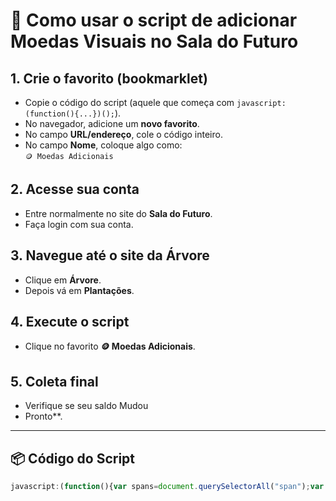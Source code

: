 # 📝 Como usar o script de adicionar Moedas Visuais no Sala do Futuro

## 1. Crie o favorito (bookmarklet)
- Copie o código do script (aquele que começa com `javascript:(function(){...})();`).
- No navegador, adicione um **novo favorito**.
- No campo **URL/endereço**, cole o código inteiro.
- No campo **Nome**, coloque algo como:  
  `🪙 Moedas Adicionais`

## 2. Acesse sua conta
- Entre normalmente no site do **Sala do Futuro**.
- Faça login com sua conta.

## 3. Navegue até o site da Árvore 
- Clique em **Árvore**.  
- Depois vá em **Plantações**.  

## 4. Execute o script
- Clique no favorito **🪙 Moedas Adicionais**.  

## 5. Coleta final
- Verifique se seu saldo Mudou
- Pronto**.

---

## 📦 Código do Script

```javascript
javascript:(function(){var spans=document.querySelectorAll("span");var nums=[];spans.forEach(function(s){var txt=s.textContent.trim();if(/^\d+$/.test(txt)){nums.push(s);}});if(nums.length===0){alert("Nenhum n%C3%BAmero em <span> encontrado");return;}nums.forEach(function(s){var v=parseInt(s.textContent.trim(),10)||0;s.textContent=v+500;});})();
